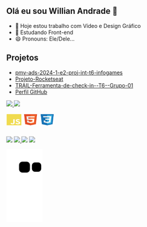 ## Olá eu sou Willian Andrade 👋

- 🔭 Hoje estou trabalho com Vídeo e Design Gráfico
- 🌱 Estudando Front-end
- 😄 Pronouns: Ele/Dele...

## Projetos
- [pmv-ads-2024-1-e2-proj-int-t6-infogames](https://github.com/willianbarbosadeandrade/pmv-ads-2024-1-e2-proj-int-t6-infogames)
- [Projeto-Rocketseat](https://github.com/willianbarbosadeandrade/Projeto-Rocketseat)
- [TRAIL-Ferramenta-de-check-in--T6--Grupo-01](https://github.com/willianbarbosadeandrade/TRAIL-Ferramenta-de-check-in--T6--Grupo-01)
- [Perfil GitHub](https://github.com/willianbarbosadeandrade/willianbarbosadeandrade)

<div>
  <a href="https://github.com/willianbarbosadeandrade">
  <img height="180em" src="https://github-readme-stats.vercel.app/api?username=willianbarbosadeandrade&show_icons=true&theme=dracula&include_all_commits=true&count_private=true"/>
  <img height="180em" src="https://github-readme-stats.vercel.app/api/top-langs/?username=willianbarbosadeandrade&layout=compact&langs_count=7&theme=dracula"/>
</div>
<div style="display: inline-block"><br>
  <img align="center" alt="Rafa-Js" height="30" width="40" src="https://raw.githubusercontent.com/devicons/devicon/master/icons/javascript/javascript-plain.svg">
  <img align="center" alt="Rafa-HTML" height="30" width="40" src="https://raw.githubusercontent.com/devicons/devicon/master/icons/html5/html5-original.svg">
  <img align="center" alt="Rafa-CSS" height="30" width="40" src="https://raw.githubusercontent.com/devicons/devicon/master/icons/css3/css3-original.svg">
  </div>
  
  ##
 
<div> 
  <a href="https://instagram.com/willian.film" target="_blank"><img src="https://img.shields.io/badge/-Instagram-%23E4405F?style=for-the-badge&logo=instagram&logoColor=white" target="_blank"></a>
  <a href="https://discord.gg/willbarbosa" target="_blank"><img src="https://img.shields.io/badge/Discord-7289DA?style=for-the-badge&logo=discord&logoColor=white" target="_blank"> </a> 
  <a href = "mailto:willianbarbosa.comunic@gmail.com"><img src="https://img.shields.io/badge/-Gmail-%23333?style=for-the-badge&logo=gmail&logoColor=white" target="_blank"></a>
  <a href = "+974 5092 5665"><img src="https://img.shields.io/badge/WhatsApp-25D366?style=for-the-badge&logo=whatsapp&logoColor=white" target="_blank"></a>
  </a> 
 
  ![Snake animation](https://github.com/rafaballerini/rafaballerini/blob/output/github-contribution-grid-snake.svg)
 
</div>


